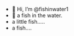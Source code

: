 - 👋 Hi, I’m @fishinwater1
- 👋 a fish in the water.
- a little fish.....
- a fish....
<!---
fishinwater1/fishinwater1 is a ✨ special ✨ repository because its `README.md` (this file) appears on your GitHub profile.
You can click the Preview link to take a look at your changes.
--->

